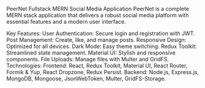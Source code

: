 PeerNet
Fullstack MERN Social Media Application
PeerNet is a complete MERN stack application that delivers a robust social media platform with essential features and a modern user interface.

Key Features:
User Authentication: Secure login and registration with JWT.
Post Management: Create, like, and manage posts.
Responsive Design: Optimized for all devices.
Dark Mode: Easy theme switching.
Redux Toolkit: Streamlined state management.
Material UI: Stylish and responsive components.
File Uploads: Manage files with Multer and GridFS.
Technologies:
Frontend: React, Redux Toolkit, Material UI, React Router, Formik & Yup, React Dropzone, Redux Persist.
Backend: Node.js, Express.js, MongoDB, Mongoose, JsonWebToken, Multer, GridFS-Storage.
